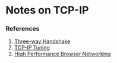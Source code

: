# Notes on TCP-IP


### References
1. [Three-way Handshake](http://aurumme.com/atech/wp-content/uploads/2018/05/03.-TCP-3WHS-CheatSheet-gr-ATech-Waqas-Karim-.pdf)
2. [TCP-IP Tuning](https://tools.ietf.org/html/draft-stenberg-httpbis-tcp-03#section-1.1)
3. [High Performance Browser Networking](https://hpbn.co/building-blocks-of-tcp/)
